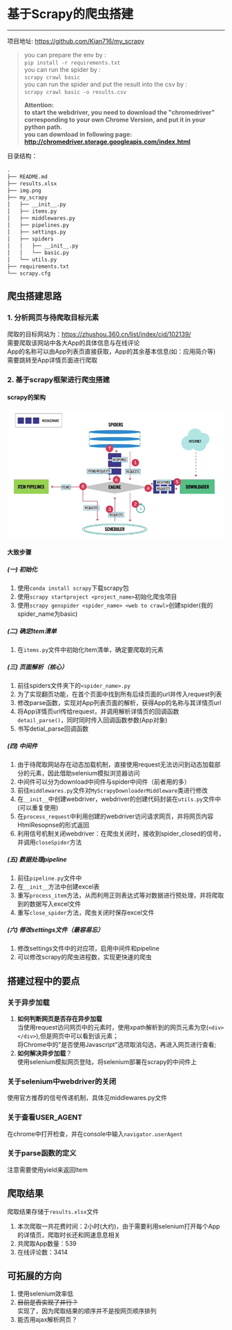 # 基于Scrapy的爬虫搭建

---
项目地址: https://github.com/Kian716/my_scrapy
>you can prepare the env by :    
``pip install -r requirements.txt``  
> you can run the spider by :  
``scrapy crawl basic``  
> you can run the spider and put the result into the csv by :  
``scrapy crawl basic -o results.csv`` 
> 
> **Attention:   
> to start the webdriver, you need to download the "chromedriver" corresponding to your own Chrome Version, and put it in your python path.  
> you can download in following page: http://chromedriver.storage.googleapis.com/index.html**

目录结构：
```
.
├── README.md
├── results.xlsx
├── img.png
├── my_scrapy
│   ├── __init__.py
│   ├── items.py
│   ├── middlewares.py
│   ├── pipelines.py
│   ├── settings.py
│   ├── spiders
│   │   ├── __init__.py
│   │   └── basic.py
│   └── utils.py
├── requirements.txt
└── scrapy.cfg
```

## 爬虫搭建思路
### 1. 分析网页与待爬取目标元素
爬取的目标网站为：https://zhushou.360.cn/list/index/cid/102139/  
需要爬取该网站中各大App的具体信息与在线评论  
App的名称可以由App列表页直接获取，App的其余基本信息(如：应用简介等)  
需要跳转至App详情页面进行爬取
### 2. 基于scrapy框架进行爬虫搭建
#### scrapy的架构
![img.png](img.png)
#### 大致步骤
##### (一) 初始化
1. 使用`conda install scrapy`下载scrapy包    
2. 使用`scrapy startproject <project_name>`初始化爬虫项目 
3. 使用`scrapy genspider <spider_name> <web to crawl>`创建spider(我的spider_name为basic)
##### (二) 确定Item清单
1. 在`items.py`文件中初始化Item清单，确定要爬取的元素
##### (三) 页面解析（核心）
1. 前往spiders文件夹下的`<spider_name>.py`
2. 为了实现翻页功能，在首个页面中找到所有后续页面的url并传入request列表 
3. 修改parse函数，实现对App列表页面的解析，获得App的名称与其详情页url
4. 将App详情页url传给request，并调用解析详情页的回调函数`detail_parse()`，同时同时传入回调函数参数(App对象)
5. 书写detial_parse回调函数
##### (四) 中间件
1. 由于待爬取网站存在动态加载机制，直接使用request无法访问到动态加载部分的元素，因此借助selenium模拟浏览器访问
2. 中间件可以分为download中间件与spider中间件（前者用的多）
3. 前往`middlewares.py`文件对`MyScrapyDownloaderMiddleware`类进行修改
4. 在`__init__`中创建webdriver，webdriver的创建代码封装在`utils.py`文件中(可以重复使用)
5. 在`process_request`中利用创建的webdriver访问请求网页，并将网页内容HtmlResopnse的形式返回
6. 利用信号机制关闭webdriver：在爬虫关闭时，接收到spider_closed的信号，并调用`closeSpider`方法
##### (五) 数据处理pipeline
1. 前往`pipeline.py`文件中
2. 在`__init__`方法中创建excel表 
3. 重写`process_item`方法，从而利用正则表达式等对数据进行预处理，并将爬取到的数据写入excel文件
4. 重写`close_spider`方法，爬虫关闭时保存excel文件
##### (六) 修改settings文件（最容易忘）
1. 修改settings文件中的对应项，启用中间件和pipeline
2. 可以修改scrapy的爬虫进程数，实现更快速的爬虫

## 搭建过程中的要点
### 关于异步加载
1. **如何判断网页是否存在异步加载**   
当使用request访问网页中的元素时，使用xpath解析到的网页元素为空(``<div></div>``),但是网页中可以看到该元素；  
将Chrome中的"是否使用Javascript"选项取消勾选，再进入网页进行查看;
2. **如何解决异步加载**？    
使用selenium模拟网页登陆，将selenium部署在scrapy的中间件上

### 关于selenium中webdriver的关闭
使用官方推荐的信号传递机制，具体见middlewares.py文件

### 关于查看USER_AGENT
在chrome中打开检查，并在console中输入`navigator.userAgent`

### 关于parse函数的定义
注意需要使用yield来返回Item

## 爬取结果
爬取结果存储于`results.xlsx`文件
1. 本次爬取一共花费时间：2小时(大约)，由于需要利用selenium打开每个App的详情页，爬取时长还和网速息息相关
2. 共爬取App数量：539
3. 在线评论数：3414

## 可拓展的方向
1. 使用selenium效率低
2. ~~目前是否实现了并行？~~   
实现了，因为爬取结果的顺序并不是按网页顺序排列
3. 能否用ajax解析网页？